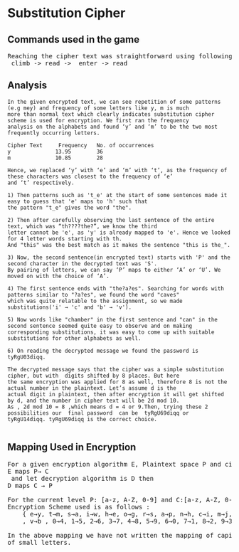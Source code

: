 
# Substitution Cipher

## Commands used in the game 
<pre>
Reaching the cipher text was straightforward using following commands-  
 climb -> read ->  enter -> read
</pre>


## Analysis



```
In the given encrypted text, we can see repetition of some patterns (e.g mey) and frequency of some letters like y, m is much
more than normal text which clearly indicates substitution cipher scheme is used for encryption. We first ran the frequency
analysis on the alphabets and found ‘y’ and ‘m’ to be the two most frequently occurring letters.

Cipher Text 	Frequency	No. of occurrences 
y 		       13.95		36 
m 		       10.85		28 

Hence, we replaced ‘y’ with ‘e’ and ‘m’ with ‘t’, as the frequency of these characters was closest to the frequency of ‘e’
and ‘t’ respectively.

1) Then patterns such as 't_e' at the start of some sentences made it easy to guess that 'e' maps to 'h' such that
the pattern "t_e" gives the word "the".
	
2) Then after carefully observing the last sentence of the entire text, which was “th????the?”, we know the third
letter cannot be 'e', as 'y' is already mapped to 'e'. Hence we looked for 4 letter words starting with th.
And "this" was the best match as it makes the sentence "this is the_".

3) Now, the second sentence(in encrypted text) starts with 'P' and the second character in the decrypted text was 'S'.
By pairing of letters, we can say ‘P’ maps to either ‘A’ or ‘U’. We moved on with the choice of ‘A’.

4) The first sentence ends with "the?a?es". Searching for words with patterns similar to "?a?es", we found the word "caves"
which was quite relatable to the assignment, so we made substitutions('i' → 'c' and 'b' → 'v').

5) Now words like "chamber" in the first sentence and "can" in the second sentence seemed quite easy to observe and on making
corresponding substitutions, it was easy to come up with suitable substitutions for other alphabets as well.

6) On reading the decrypted message we found the password is tyRgU03diqq. 

The decrypted message says that the cipher was a simple substitution cipher, but with  digits shifted by 8 places. But here
the same encryption was applied for 8 as well, therefore 8 is not the actual number in the plaintext. Let’s assume d is the
actual digit in plaintext, then after encryption it will get shifted by d, and the number in cipher text will be 2d mod 10.
As , 2d mod 10 = 8 ,which means d = 4 or 9.Then, trying these 2 possibilities our  final password  can be  tyRgU69diqq or
tyRgU14diqq. tyRgU69diqq is the correct choice.


```




## Mapping Used in Encryption


<pre>
For a given encryption algorithm E, Plaintext space P and cipher text space C. We can say the following :
E maps P→ C
 and let decryption algorithm is D then 
D maps C → P

For the current level P: [a-z, A-Z, 0-9] and C:[a-z, A-Z, 0-9]. 
Encryption Scheme used is as follows : 
	{ e→y, t→m, s→a, i→w, h→e, o→g, r→s, a→p, n→h, c→i, m→j, b→o, u→n, f→t, d→u, g→r, l→k, w→v, p→f, y→x, q→d
	, v→b , 0→4, 1→5, 2→6, 3→7, 4→8, 5→9, 6→0, 7→1, 8→2, 9→3 }

In the above mapping we have not written the mapping of capital letters as it is similar to the mapping
of small letters.

</pre>

